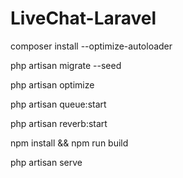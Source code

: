 # LiveChat-Laravel
 
composer install --optimize-autoloader

php artisan migrate --seed

php artisan optimize

php artisan queue:start

php artisan reverb:start

npm install && npm run build

php artisan serve
